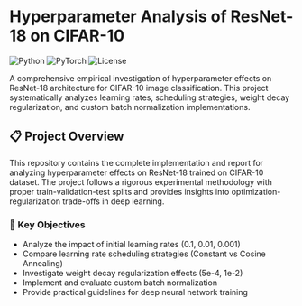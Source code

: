 # Hyperparameter Analysis of ResNet-18 on CIFAR-10

![Python](https://img.shields.io/badge/Python-3.8%2B-blue)
![PyTorch](https://img.shields.io/badge/PyTorch-2.0%2B-red)
![License](https://img.shields.io/badge/License-MIT-green)

A comprehensive empirical investigation of hyperparameter effects on ResNet-18 architecture for CIFAR-10 image classification. This project systematically analyzes learning rates, scheduling strategies, weight decay regularization, and custom batch normalization implementations.

## 📋 Project Overview

This repository contains the complete implementation and report for analyzing hyperparameter effects on ResNet-18 trained on CIFAR-10 dataset. The project follows a rigorous experimental methodology with proper train-validation-test splits and provides insights into optimization-regularization trade-offs in deep learning.

### 🎯 Key Objectives

- Analyze the impact of initial learning rates (0.1, 0.01, 0.001)
- Compare learning rate scheduling strategies (Constant vs Cosine Annealing)
- Investigate weight decay regularization effects (5e-4, 1e-2)
- Implement and evaluate custom batch normalization
- Provide practical guidelines for deep neural network training
